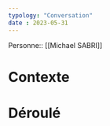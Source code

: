 ```yaml
---
typology: "Conversation"
date : 2023-05-31
---
```

Personne::  [[Michael SABRI]]

# Contexte

# Déroulé
